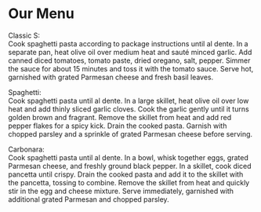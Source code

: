 <!DOCTYPE html>
<html>
    <head>
        <meta charset="utf-8">
        <title>Assignment Solution for Module 2</title>
        <link rel="stylesheet"  href="Mystyle.css">
    </head>
<body>
    <h1 >Our Menu</h1>
    <div class="row">
        <section class="col-lg-4 col-md-6 col-sm-12>
            <section class="col-lg-4 col-md-6 col-sm-12">
                <p>
                    <span class="title">Classic S:</span>
                </br>
                     Cook spaghetti pasta according to package instructions until al dente.
                    In a separate pan, heat olive oil over medium heat and sauté minced garlic.
                    Add canned diced tomatoes, tomato paste, dried oregano, salt, pepper.
                    Simmer the sauce for about 15 minutes and toss it with the tomato sauce.
                    Serve hot, garnished with grated Parmesan cheese and fresh basil leaves.
                </p>
            </section>
            <section class="col-lg-4 col-md-6 col-sm-12">
                <p>
                    <span class="title">Spaghetti:</span> </br>
                    Cook spaghetti pasta until al dente. In a large skillet,
                    heat olive oil over low heat and add thinly sliced garlic cloves. Cook the garlic gently until it turns golden brown and fragrant.
                    Remove the skillet from heat and add red pepper flakes for a spicy kick. Drain the cooked pasta.
                    Garnish with chopped parsley and a sprinkle of grated Parmesan cheese before serving.
                </p>
            </section>
            <section class="col-lg-4 col-md-6 col-sm-12">
                <p>
                    <span class="title">Carbonara:</span> </br>
                     Cook spaghetti pasta until al dente. In a bowl, whisk together eggs, grated Parmesan cheese,
                    and freshly ground black pepper. In a skillet, cook diced pancetta until crispy.
                    Drain the cooked pasta and add it to the skillet with the pancetta, tossing to combine.
                    Remove the skillet from heat and quickly stir in the egg and cheese mixture.
                    Serve immediately, garnished with additional grated Parmesan and chopped parsley.
                </p>
            </section>
    </div>
</body>
</html>





